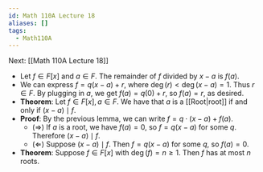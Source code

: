 ```yaml
---
id: Math 110A Lecture 18
aliases: []
tags:
  - Math110A
---
```


Next: [[Math 110A Lecture 18]]

- Let $f\in F[x]$ and $a\in F$. The remainder of $f$ divided by $x - a$ is
  $f(a)$.
- We can express $f = q(x - a) + r$, where $\deg(r) < \deg(x - a) = 1$. Thus
  $r\in F$. By plugging in $a$, we get $f(a) = q(0) + r$, so $f(a) = r$, as
  desired.
- **Theorem**: Let $f\in F[x], a\in F$. We have that $a$ is a [[Root|root]] if
  and only if $(x - a)\mid f$.
- **Proof**: By the previous lemma, we can write $f = q\cdot (x - a) + f(a)$.
  - $(\Rightarrow)$ If $a$ is a root, we have $f(a) = 0$, so $f = q(x - a)$ for
    some $q$. Therefore $(x - a)\mid f$.
  - $(\Leftarrow)$ Suppose $(x - a)\mid f$. Then $f = q(x - a)$ for some $q$, so
    $f(a) = 0$.
- **Theorem**: Suppose $f\in F[x]$ with $\deg(f) = n\geq 1$. Then $f$ has at
  most $n$ roots.
